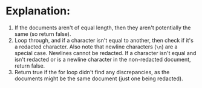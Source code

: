 # Explanation:
1. If the documents aren't of equal length, then they aren't potentially the same (so return false).
1. Loop through, and if a character isn't equal to another, then check if it's a redacted character. Also note that newline characters (`\n`) are a special case. Newlines cannot be redacted. If a character isn't equal and isn't redacted or is a newline character in the non-redacted document, return false.
1. Return true if the for loop didn't find any discrepancies, as the documents might be the same document (just one being redacted).